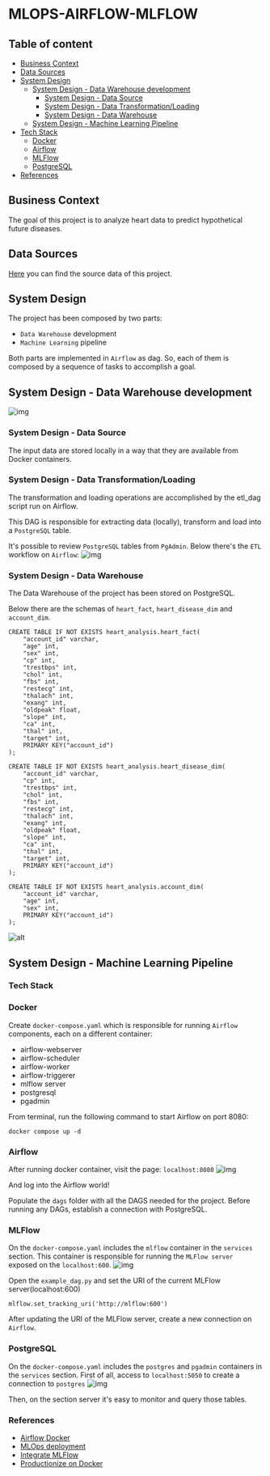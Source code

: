 # MLOPS-AIRFLOW-MLFLOW


## Table of content
- [Business Context](#business_context)
- [Data Sources](#data_sources)
- [System Design](#system_design)
    * [System Design - Data Warehouse development](#system_design_dwh)
        - [System Design - Data Source](#system_design_data_source)
        - [System Design - Data Transformation/Loading](#system_design_data_transformation)
        - [System Design - Data Warehouse](#system_design_data_warehouse)
    * [System Design - Machine Learning Pipeline](#ml_pipeline)
- [Tech Stack](#tech_stack)
    * [Docker](#docker)
    * [Airflow](#airflow)
    * [MLFlow](#mlflow)
    * [PostgreSQL](#postgresql)
- [References](#references)


<a name="business_context"/>

## Business Context
The goal of this project is to analyze heart data to predict hypothetical future diseases.

<a name="data_sources"/>

## Data Sources
[Here](https://www.kaggle.com/code/nairkarthik16/eda-and-prediction/data) you can find the source data of this project.

<a name="system_design"/>

## System Design
The project has been composed by two parts:
* `Data Warehouse` development
* `Machine Learning` pipeline

Both parts are implemented in `Airflow` as dag. So, each of them is composed by a sequence of tasks to accomplish a goal.

<a name="system_design_dwh"/>

## System Design - Data Warehouse development
![img](docs/imgs/etl_workflow.drawio.png)

<a name="system_design_data_source"/>

### System Design - Data Source
The input data are stored locally in a way that they are available from Docker containers.

<a name="system_design_data_transformation"/>

### System Design - Data Transformation/Loading
The transformation and loading operations are accomplished by the etl_dag script run on Airflow.

This DAG is responsible for extracting data (locally), transform and load into a `PostgreSQL` table.

It's possible to review `PostgreSQL` tables from `PgAdmin`.
Below there's the `ETL` workflow on `Airflow`:
![img](docs/imgs/etl_dag.png)


<a name="system_design_data_warehouse"/>

### System Design - Data Warehouse
The Data Warehouse of the project has been stored on PostgreSQL.

Below there are the schemas of `heart_fact`, `heart_disease_dim` and `account_dim`.
```
CREATE TABLE IF NOT EXISTS heart_analysis.heart_fact(
	"account_id" varchar,
    "age" int,
    "sex" int,
    "cp" int,
    "trestbps" int,
    "chol" int,
    "fbs" int,
    "restecg" int,
    "thalach" int,
    "exang" int,
    "oldpeak" float,
    "slope" int,
    "ca" int,
    "thal" int,
    "target" int,
    PRIMARY KEY("account_id")
);

CREATE TABLE IF NOT EXISTS heart_analysis.heart_disease_dim(
	"account_id" varchar,
    "cp" int,
    "trestbps" int,
    "chol" int,
    "fbs" int,
    "restecg" int,
    "thalach" int,
    "exang" int,
    "oldpeak" float,
    "slope" int,
    "ca" int,
    "thal" int,
    "target" int,
    PRIMARY KEY("account_id")
);

CREATE TABLE IF NOT EXISTS heart_analysis.account_dim(
	"account_id" varchar,
    "age" int,
    "sex" int,
    PRIMARY KEY("account_id")
);
```
![alt](docs/imgs/er.drawio.png)


<a name="ml_pipeline"/>

## System Design - Machine Learning Pipeline


<a name="tech_stack"/>

### Tech Stack

<a name="docker"/>

### Docker
Create `docker-compose.yaml` which is responsible for running `Airflow` components, each on a different container:
* airflow-webserver
* airflow-scheduler
* airflow-worker
* airflow-triggerer
* mlflow server
* postgresql
* pgadmin

From terminal, run the following command to start Airflow on port 8080:
```
docker compose up -d
```

<a name="airflow"/>

### Airflow
After running docker container, visit the page: `localhost:8080`
![img](docs/imgs/airflow_home.png)

And log into the Airflow world!

Populate the `dags` folder with all the DAGS needed for the project.
Before running any DAGs, establish a connection with PostgreSQL.

<a name="mlflow"/>

### MLFlow
On the `docker-compose.yaml` includes the `mlflow` container in the `services` section.
This container is responsible for running the `MLFlow server` exposed on the `localhost:600`.
![img](docs/imgs/mlflow_home.png)

Open the `example_dag.py` and set the URI of the current MLFlow server(localhost:600)
```
mlflow.set_tracking_uri('http://mlflow:600')
```

After updating the URI of the MLFlow server, create a new connection on `Airflow`.

<a name="postgresql"/>

### PostgreSQL
On the `docker-compose.yaml` includes the `postgres` and `pgadmin` containers in the `services` section.
First of all, access to `localhost:5050` to create a connection to `postgres`
![img](docs/imgs/pg_admin.png)

Then, on the section server it's easy to monitor and query those tables.

<a name="references"/>

### References
* [Airflow Docker](https://airflow.apache.org/docs/apache-airflow/stable/howto/docker-compose/index.html)
* [MLOps deployment](https://towardsdatascience.com/ml-model-deployment-strategies-72044b3c1410)
* [Integrate MLFlow](https://medium.com/@kaanboke/step-by-step-mlflow-implementations-a9872dd32d9b)
* [Productionize on Docker](https://medium.com/cometheartbeat/create-an-mlops-pipeline-with-github-and-docker-hub-in-minutes-4a1515b6a551)
